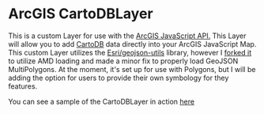 # ArcGIS CartoDBLayer #

This is a custom Layer for use with the [ArcGIS JavaScript API.](http://help.arcgis.com/en/webapi/javascript/arcgis/)
This Layer will allow you to add [CartoDB](http://cartodb.com/) data
directly into your ArcGIS JavaScript Map.
This custom Layer utilizes the [Esri/geojson-utils](https://github.com/Esri/geojson-utils) library, however I [forked it](https://github.com/odoe/geojson-utils) to utilize AMD loading and made a minor fix to properly load GeoJSON MultiPolygons.
At the moment, it's set up for use with Polygons, but I will be adding
the option for users to provide their own symbology for they features.

You can see a sample of the CartoDBLayer in action [here](http://www.odoe.net/apps/arccartodb/)
